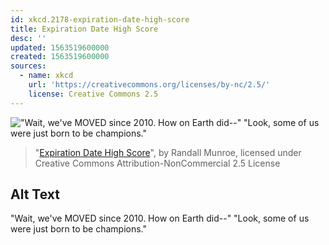 ```yaml
---
id: xkcd.2178-expiration-date-high-score
title: Expiration Date High Score
desc: ''
updated: 1563519600000
created: 1563519600000
sources:
  - name: xkcd
    url: 'https://creativecommons.org/licenses/by-nc/2.5/'
    license: Creative Commons 2.5
---
```

!["Wait, we've MOVED since 2010. How on Earth did--" "Look, some of us were just born to be champions."](https://imgs.xkcd.com/comics/expiration_date_high_score.png)
> "[Expiration Date High Score](https://xkcd.com/2178/)", by Randall Munroe, licensed under Creative Commons Attribution-NonCommercial 2.5 License

## Alt Text
"Wait, we've MOVED since 2010. How on Earth did--" "Look, some of us were just born to be champions."
